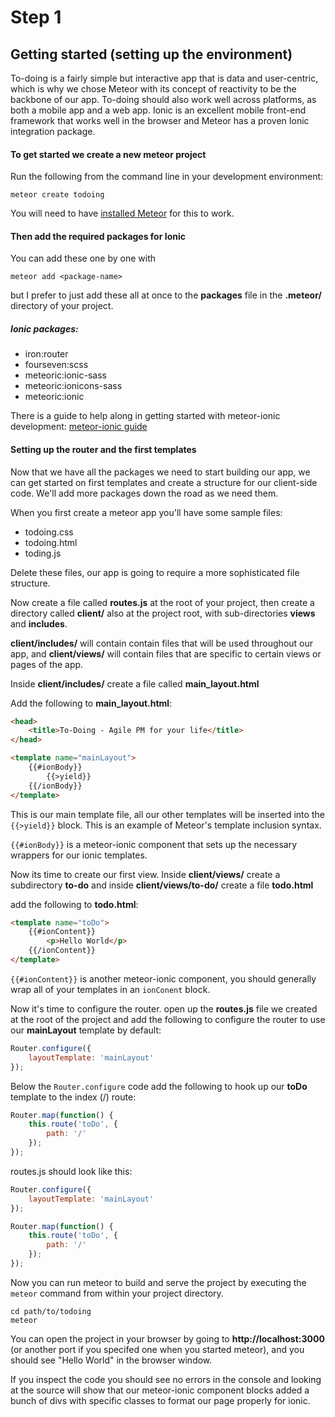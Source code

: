 # Step 1
## Getting started (setting up the environment)
To-doing is a fairly simple but interactive app that is data and user-centric, which is why we chose Meteor with its concept of reactivity to be the backbone of our app.
To-doing should also work well across platforms, as both a mobile app and a web app. Ionic is an excellent mobile front-end framework that works well in the browser and Meteor has a proven Ionic integration package.

#### To get started we create a new meteor project
Run the following from the command line in your development environment:

```
meteor create todoing
```

You will need to have [installed Meteor](https://www.meteor.com/install) for this to work.

#### Then add the required packages for Ionic
You can add these one by one with 
```
meteor add <package-name>
```
but I prefer to just add these all at once to the **packages** file in the **.meteor/** directory of your project.

##### Ionic packages:
* iron:router
* fourseven:scss
* meteoric:ionic-sass
* meteoric:ionicons-sass
* meteoric:ionic

There is a guide to help along in getting started with meteor-ionic development: [meteor-ionic guide](https://github.com/meteoric/meteor-ionic/blob/master/GUIDE.md) 

#### Setting up the router and the first templates 
Now that we have all the packages we need to start building our app, we can get started on first templates and create a structure for our client-side code. We'll add more packages down the road as we need them.

When you first create a meteor app you'll have some sample files:

* todoing.css
* todoing.html
* toding.js

Delete these files, our app is going to require a more sophisticated file structure.

Now create a file called **routes.js** at the root of your project, then create a directory called **client/** also at the project root, with sub-directories **views** and **includes**.

**client/includes/** will contain contain files that will be used throughout our app, and **client/views/** will contain files that are specific to certain views or pages of the app.

Inside **client/includes/** create a file called **main_layout.html**

Add the following to **main_layout.html**:

```html
<head>
	<title>To-Doing - Agile PM for your life</title>
</head>

<template name="mainLayout">
	{{#ionBody}}
		{{>yield}}
	{{/ionBody}}
</template>
```

This is our main template file, all our other templates will be inserted into the ``` {{>yield}} ``` block. This is an example of Meteor's template inclusion syntax.

``` {{#ionBody}} ``` is a meteor-ionic component that sets  up the necessary wrappers for our ionic templates.

Now its time to create our first view. Inside **client/views/** create a subdirectory **to-do** and inside **client/views/to-do/** create a file **todo.html**

add the following to **todo.html**:

```html
<template name="toDo">
	{{#ionContent}}
		<p>Hello World</p>
	{{/ionContent}}
</template>
```

``` {{#ionContent}} ``` is another meteor-ionic component, you should generally wrap all of your templates in an ``` ionConent ``` block.

Now it's time to configure the router. open up the **routes.js** file we created at the root of the project and add the following to configure the router to use our **mainLayout** template by default:

```javascript
Router.configure({
	layoutTemplate: 'mainLayout'
});
```

Below the ``` Router.configure ``` code add the following to hook up our **toDo** template to the index (/) route:

```javascript
Router.map(function() {
	this.route('toDo', {
		path: '/'
	});
}); 
```

routes.js should look like this:

```javascript
Router.configure({
	layoutTemplate: 'mainLayout'
});

Router.map(function() {
	this.route('toDo', {
		path: '/'
	});
}); 

```

Now you can run meteor to build and serve the project by executing the ``` meteor ``` command from within your project directory.

```
cd path/to/todoing
meteor
```

You can open the project in your browser by going to **http://localhost:3000** (or another port if you specifed one when you started meteor), and you should see "Hello World" in the browser window.

If you inspect the code you should see no errors in the console and looking at the source will show that our meteor-ionic component blocks added a bunch of divs with specific classes to format our page properly for ionic. 




   